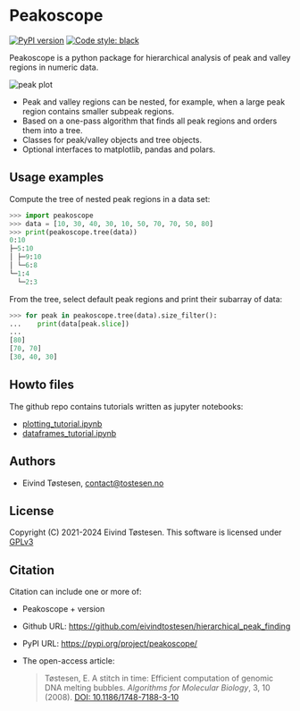 # Peakoscope
[![PyPI version](https://badge.fury.io/py/peakoscope.svg)](https://badge.fury.io/py/peakoscope)
[![Code style: black](https://img.shields.io/badge/code%20style-black-000000.svg)](https://github.com/psf/black)

Peakoscope is a python package for hierarchical analysis of peak and valley regions in numeric data.

![peak plot](https://github.com/eivindtostesen/hierarchical_peak_finding/blob/v0.9.0/output.png?raw=true "fig, (peaks.plot.ax, valleys.plot.ax) = plt.subplots(2, 1, sharex=True, figsize=(4, 4));
peaks.plot.crowns(peaks.size_filter(maxsize=7))
peaks.plot.bounding_boxes(peaks.size_filter(maxsize=7))
valleys.plot.crowns(valleys.size_filter(maxsize=7), facecolor='C9')
valleys.plot.bounding_boxes(valleys.size_filter(maxsize=7), edgecolor='C1')
peaks.plot.ax.set_title('Peak regions')
valleys.plot.ax.set_title('Valley regions')
peaks.plot.ax.plot(X, Y, linewidth=2, color='black')
valleys.plot.ax.plot(X, Y, linewidth=2, color='black');")

* Peak and valley regions can be nested, for example, when a large peak region contains smaller subpeak regions.
* Based on a one-pass algorithm that finds all peak regions and orders them into a tree.
* Classes for peak/valley objects and tree objects.
* Optional interfaces to matplotlib, pandas and polars.

## Usage examples
Compute the tree of nested peak regions in a data set:
```python
>>> import peakoscope
>>> data = [10, 30, 40, 30, 10, 50, 70, 70, 50, 80]
>>> print(peakoscope.tree(data))
0:10
├─5:10
│ ├─9:10
│ └─6:8
└─1:4
  └─2:3
```
From the tree, select default peak regions and print their subarray of data:
```python
>>> for peak in peakoscope.tree(data).size_filter():
...    print(data[peak.slice])
... 
[80]
[70, 70]
[30, 40, 30]
```

## Howto files
The github repo contains tutorials written as jupyter notebooks:
* [plotting_tutorial.ipynb](https://github.com/eivindtostesen/hierarchical_peak_finding/blob/v0.9.0/plotting_tutorial.ipynb)
* [dataframes_tutorial.ipynb](https://github.com/eivindtostesen/hierarchical_peak_finding/blob/v0.9.0/dataframes_tutorial.ipynb)

## Authors
* Eivind Tøstesen, <contact@tostesen.no>

## License
Copyright (C) 2021-2024 Eivind Tøstesen. This software is licensed under [GPLv3](https://github.com/eivindtostesen/hierarchical_peak_finding/blob/v0.9.0/LICENSE?raw=true "included LICENSE file")

## Citation
Citation can include one or more of:

* Peakoscope + version
* Github URL: https://github.com/eivindtostesen/hierarchical_peak_finding
* PyPI URL: https://pypi.org/project/peakoscope/
* The open-access article:

    >Tøstesen, E.
    >A stitch in time: Efficient computation of genomic DNA melting bubbles.
    >*Algorithms for Molecular Biology*, 3, 10 (2008).
    >[DOI: 10.1186/1748-7188-3-10](http://dx.doi.org/10.1186/1748-7188-3-10)
